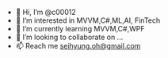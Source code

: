 - 👋 Hi, I’m @c00012
- 👀 I’m interested in MVVM,C#,ML,AI, FinTech
- 🌱 I’m currently learning MVVM,C#,WPF
- 💞️ I’m looking to collaborate on ...
- 📫 Reach me seihyung.oh@gmail.com

<!---
c00012/c00012 is a ✨ special ✨ repository because its `README.md` (this file) appears on your GitHub profile.
You can click the Preview link to take a look at your changes.
--->
